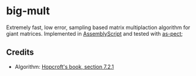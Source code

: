# big-mult

Extremely fast, low error, sampling based matrix multiplaction algorithm for giant matrices. Implemented in [AssemblyScript](https://docs.assemblyscript.org/) and
tested with [as-pect](https://github.com/jtenner/as-pect);

## Credits

 - Algorithm: [Hopcroft's book, section 7.2.1](http://www.cs.cornell.edu/courses/cs4850/2014sp/book.pdf)